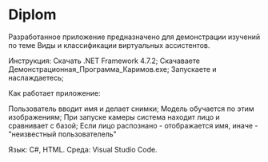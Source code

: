 # Diplom

Разработанное приложение предназначено для демонстрации изучений по теме Виды и классификации виртуальных ассистентов.

Инструкция:
Скачать .NET Framework 4.7.2;
Скачаваете Демонстрационная_Программа_Каримов.exe;
Запускаете и наслаждаетесь;

Как работает приложение:

Пользователь вводит имя и делает снимки;
Модель обучается по этим изображениям;
При запуске камеры система находит лицо и сравнивает с базой;
Если лицо распознано - отображается имя, иначе - "неизвестный пользователель"

Язык: С#, HTML.
Среда: Visual Studio Code. 
